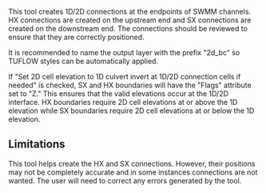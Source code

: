 This tool creates 1D/2D connections at the endpoints of SWMM channels. HX connections are created on the upstream end and SX connections are created on the downstream end. The connections should be reviewed to ensure that they are correctly positioned.

It is recommended to name the output layer with the prefix "2d_bc" so TUFLOW styles can be automatically applied.

If "Set 2D cell elevation to 1D culvert invert at 1D/2D connection cells if needed" is checked, SX and HX boundaries will have the "Flags" attribute set to "Z." This ensures that the valid elevations occur at the 1D/2D interface. HX boundaries require 2D cell elevations at or above the 1D elevation while SX boundaries require 2D cell elevations at or below the 1D elevation. 

## Limitations
This tool helps create the HX and SX connections. However, their positions may not be completely accurate and in some instances connections are not wanted. The user will need to correct any errors generated by the tool.